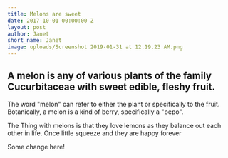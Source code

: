 ```yaml
---
title: Melons are sweet
date: 2017-10-01 00:00:00 Z
layout: post
author: Janet
short_name: Janet
image: uploads/Screenshot 2019-01-31 at 12.19.23 AM.png
---
```


## A melon is any of various plants of the family Cucurbitaceae with sweet edible, fleshy fruit.



The word "melon" can refer to either the plant or specifically to the fruit. Botanically, a melon is a kind of berry, specifically a "pepo".

The Thing with melons is that they love lemons as they balance out each other in life. Once little squeeze and they are happy forever

Some change here!
